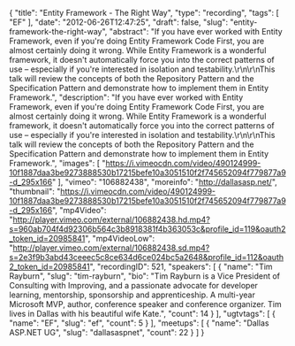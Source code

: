 {
  "title": "Entity Framework - The Right Way",
  "type": "recording",
  "tags": [
    "EF"
  ],
  "date": "2012-06-26T12:47:25",
  "draft": false,
  "slug": "entity-framework-the-right-way",
  "abstract": "If you have ever worked with Entity Framework, even if you're doing Entity Framework Code First, you are almost certainly doing it wrong. While Entity Framework is a wonderful framework, it doesn't automatically force you into the correct patterns of use – especially if you're interested in isolation and testability.\r\n\r\nThis talk will review the concepts of both the Repository Pattern and the Specification Pattern and demonstrate how to implement them in Entity Framework.",
  "description": "If you have ever worked with Entity Framework, even if you're doing Entity Framework Code First, you are almost certainly doing it wrong. While Entity Framework is a wonderful framework, it doesn't automatically force you into the correct patterns of use – especially if you're interested in isolation and testability.\r\n\r\nThis talk will review the concepts of both the Repository Pattern and the Specification Pattern and demonstrate how to implement them in Entity Framework.",
  "images": [
    "https://i.vimeocdn.com/video/490124999-10f1887daa3be9273888530b17215befe10a3051510f2f745652094f779877a9-d_295x166"
  ],
  "vimeo": "106882438",
  "moreinfo": "http://dallasasp.net/",
  "thumbnail": "https://i.vimeocdn.com/video/490124999-10f1887daa3be9273888530b17215befe10a3051510f2f745652094f779877a9-d_295x166",
  "mp4Video": "http://player.vimeo.com/external/106882438.hd.mp4?s=960ab704f4d92306b564c3b8918381f4b363053c&profile_id=119&oauth2_token_id=20985841",
  "mp4VideoLow": "http://player.vimeo.com/external/106882438.sd.mp4?s=2e3f9b3abd43ceeec5c8ce634d6ce024bc5a2648&profile_id=112&oauth2_token_id=20985841",
  "recordingID": 521,
  "speakers": [
    {
      "name": "Tim Rayburn",
      "slug": "tim-rayburn",
      "bio": "Tim Rayburn is a Vice President of Consulting with Improving, and a passionate advocate for developer learning, mentorship, sponsorship and apprenticeship. A multi-year Microsoft MVP, author, conference speaker and conference organizer. Tim lives in Dallas with his beautiful wife Kate.",
      "count": 14
    }
  ],
  "ugtvtags": [
    {
      "name": "EF",
      "slug": "ef",
      "count": 5
    }
  ],
  "meetups": [
    {
      "name": "Dallas ASP.NET UG",
      "slug": "dallasaspnet",
      "count": 22
    }
  ]
}